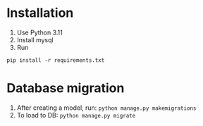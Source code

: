 # Installation

1. Use Python 3.11
2. Install mysql
3. Run
```
pip install -r requirements.txt
```

# Database migration

1. After creating a model, run:
`python manage.py makemigrations`
2. To load to DB: 
`python manage.py migrate`